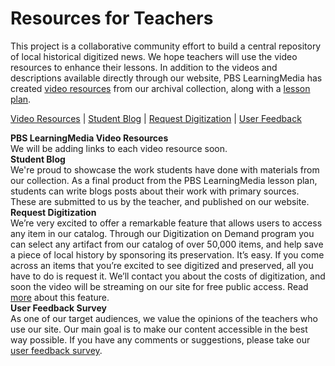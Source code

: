 # Resources for Teachers

This project is a collaborative community effort to build a central repository
of local historical digitized news. We hope teachers will use the video
resources to enhance their lessons. In addition to the videos and descriptions
available directly through our website, PBS LearningMedia has created <a
href="http://www.pbslearningmedia.org/collection/bln12/">video resources</a>
from our archival collection, along with a <a
href="http://www.pbslearningmedia.org/resource/bln13.soc.ush.lpprimsrc/using-primary-sources-to-connect-the-past-and-present/">lesson
plan</a>.

<a href="#videos">Video Resources</a> | <a href="#studentblog">Student
Blog</a> | <a href="#digitization">Request Digitization</a> | <a
href="#feedback">User
Feedback</a>
<div id="videos"><strong>PBS LearningMedia Video
Resources</strong></div>
We will be adding links to each video resource
soon.
<div id="studentblog"><strong>Student
Blog</strong></div>
We're proud to showcase the work students have done with materials from our
collection. As a final product from the PBS LearningMedia lesson plan,
students can write blogs posts about their work with primary sources. These
are submitted to us by the teacher, and published on our
website.
<div id="digitization"><strong>Request
Digitization</strong></div>
We’re very excited to offer a remarkable feature that allows users to access
any item in our catalog. Through our Digitization on Demand program you can
select any artifact from our catalog of over 50,000 items, and help save a
piece of local history by sponsoring its preservation. It’s easy. If you come
across an items that you’re excited to see digitized and preserved, all you
have to do is request it. We’ll contact you about the costs of digitization,
and soon the video will be streaming on our site for free public access. Read
<a href="http://bostonlocaltv.org/blog/2014/03/digitize-on-demand/">more</a>
about this
feature.
<div id="feedback"><strong>User Feedback
Survey</strong></div>
As one of our target audiences, we value the opinions of the teachers who use
our site. Our main goal is to make our content accessible in the best way
possible. If you have any comments or suggestions, please take our <a
href="http://bostontvnewslibrary.polldaddy.com/s/boston-tv-news-digital-library-feedback">user
feedback
survey</a>.